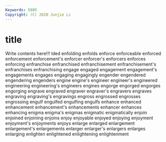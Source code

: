 ```yaml
---
Keywords: 5805
Copyright: (C) 2020 Junjie Li
---
```


# title

Write contents here!!!
lded
enfolding 
enfolds 
enforce 
enforceable 
enforced 
enforcement 
enforcement's 
enforcer 
enforcer's 
enforcers
enforces 
enforcing 
enfranchise 
enfranchised 
enfranchisement 
enfranchisement's 
enfranchises 
enfranchising 
engage 
engaged
engagement 
engagement's 
engagements 
engages 
engaging 
engagingly 
engender 
engendered 
engendering 
engenders
engine 
engine's 
engineer 
engineer's 
engineered 
engineering 
engineering's 
engineers 
engines 
engorge
engorged 
engorges 
engorging 
engrave 
engraved 
engraver 
engraver's 
engravers 
engraves 
engraving
engraving's 
engravings 
engross 
engrossed 
engrosses 
engrossing 
engulf 
engulfed 
engulfing 
engulfs
enhance 
enhanced 
enhancement 
enhancement's 
enhancements 
enhancer 
enhances 
enhancing 
enigma 
enigma's
enigmas 
enigmatic 
enigmatically 
enjoin 
enjoined 
enjoining 
enjoins 
enjoy 
enjoyable 
enjoyed
enjoying 
enjoyment 
enjoyment's 
enjoyments 
enjoys 
enlarge 
enlarged 
enlargement 
enlargement's 
enlargements
enlarger 
enlarger's 
enlargers 
enlarges 
enlarging 
enlighten 
enlightened 
enlightening 
enlightenment 
